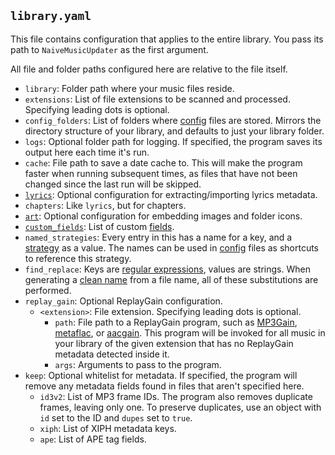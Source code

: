 ## `library.yaml`
This file contains configuration that applies to the entire library. You pass its path to `NaiveMusicUpdater` as the first argument.

All file and folder paths configured here are relative to the file itself.

* `library`: Folder path where your music files reside.
* `extensions`: List of file extensions to be scanned and processed. Specifying leading dots is optional.
* `config_folders`: List of folders where [config](config.md) files are stored. Mirrors the directory structure of your library, and defaults to just your library folder.
* `logs`: Optional folder path for logging. If specified, the program saves its output here each time it's run.
* `cache`: File path to save a date cache to. This will make the program faster when running subsequent times, as files that have not been changed since the last run will be skipped.
* [`lyrics`](lyrics.md): Optional configuration for extracting/importing lyrics metadata.
* `chapters`: Like `lyrics`, but for chapters.
* [`art`](art.md): Optional configuration for embedding images and folder icons.
* [`custom_fields`](fields.md): List of custom [fields](fields.md).
* `named_strategies`: Every entry in this has a name for a key, and a [strategy](strategies.md) as a value. The names can be used in [config](config.md) files as shortcuts to reference this strategy.
* `find_replace`: Keys are [regular expressions](https://en.wikipedia.org/wiki/Regular_expression), values are strings. When generating a [clean name](names.md) from a file name, all of these substitutions are performed.
* `replay_gain`: Optional ReplayGain configuration.
  * `<extension>`: File extension. Specifying leading dots is optional.
    * `path`: File path to a ReplayGain program, such as [MP3Gain](http://mp3gain.sourceforge.net/), [metaflac](https://ftp.osuosl.org/pub/xiph/releases/flac/), or [aacgain](http://aacgain.altosdesign.com/). This program will be invoked for all music in your library of the given extension that has no ReplayGain metadata detected inside it.
    * `args`: Arguments to pass to the program.
* `keep`: Optional whitelist for metadata. If specified, the program will remove any metadata fields found in files that aren't specified here.
  * `id3v2`: List of MP3 frame IDs. The program also removes duplicate frames, leaving only one. To preserve duplicates, use an object with `id` set to the ID and `dupes` set to `true`.
  * `xiph`: List of XIPH metadata keys.
  * `ape`: List of APE tag fields.
